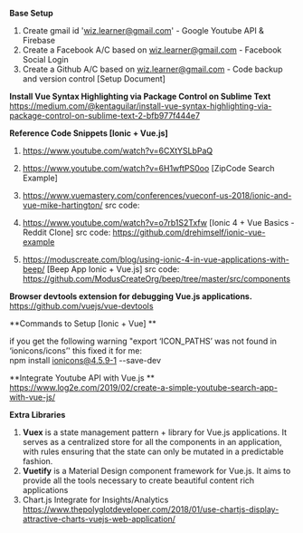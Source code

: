 **Base Setup**
1. Create gmail id 'wiz.learner@gmail.com'                 - Google Youtube API & Firebase
2. Create a Facebook A/C based on wiz.learner@gmail.com    - Facebook Social Login
3. Create a Github A/C based on wiz.learner@gmail.com      - Code backup and version control [Setup Document]


**Install Vue Syntax Highlighting via Package Control on Sublime Text** 
https://medium.com/@kentaguilar/install-vue-syntax-highlighting-via-package-control-on-sublime-text-2-bfb977f444e7

**Reference Code Snippets [Ionic + Vue.js]**
1. https://www.youtube.com/watch?v=6CXtYSLbPaQ 

2. https://www.youtube.com/watch?v=6H1wftPS0oo [ZipCode Search Example]

3. https://www.vuemastery.com/conferences/vueconf-us-2018/ionic-and-vue-mike-hartington/ 
src code: 

4. https://www.youtube.com/watch?v=o7rb1S2Txfw [Ionic 4 + Vue Basics - Reddit Clone]
src code: https://github.com/drehimself/ionic-vue-example

5. https://moduscreate.com/blog/using-ionic-4-in-vue-applications-with-beep/ [Beep App Ionic + Vue.js]
src code: https://github.com/ModusCreateOrg/beep/tree/master/src/components

**Browser devtools extension for debugging Vue.js applications.**
https://github.com/vuejs/vue-devtools

**Commands to Setup [Ionic + Vue] **


if you get the following warning "export ‘ICON_PATHS’ was not found in ‘ionicons/icons’'  this fixed it for me:  
npm install ionicons@4.5.9-1 --save-dev


**Integrate Youtube API with Vue.js **
https://www.log2e.com/2019/02/create-a-simple-youtube-search-app-with-vue-js/


**Extra Libraries**
1. **Vuex** is a state management pattern + library for Vue.js applications. It serves as a centralized store for all the components in an application, with rules ensuring that the state can only be mutated in a predictable fashion. 
2. **Vuetify** is a Material Design component framework for Vue.js. It aims to provide all the tools necessary to create beautiful content rich applications
3. Chart.js Integrate for Insights/Analytics
https://www.thepolyglotdeveloper.com/2018/01/use-chartjs-display-attractive-charts-vuejs-web-application/
